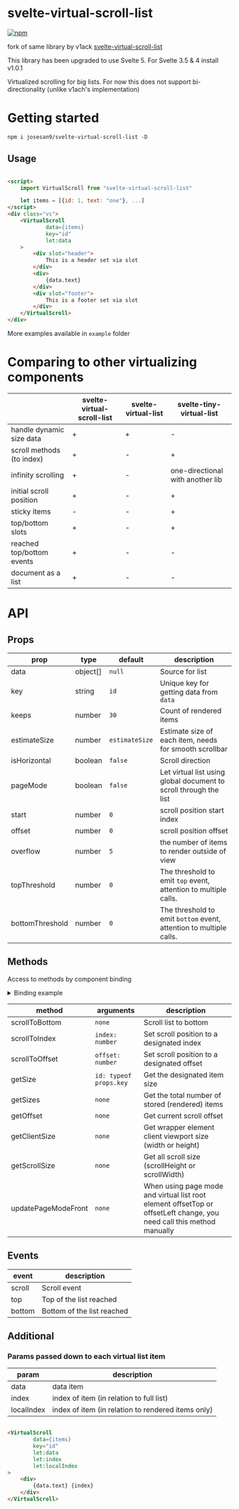 # svelte-virtual-scroll-list

[![npm](https://img.shields.io/npm/v/@josesan9/svelte-virtual-scroll-list?style=for-the-badge)](https://npmjs.com/package/@josesan9/svelte-virtual-scroll-list/)

fork of same library by v1ack [svelte-virtual-scroll-list](https://github.com/v1ack/svelte-virtual-scroll-list)

This library has been upgraded to use Svelte 5. For Svelte 3.5 & 4 install v1.0.1

Virtualized scrolling for big lists. For now this does not support bi-directionality (unlike v1ach's implementation)

# Getting started

`npm i josesan9/svelte-virtual-scroll-list -D`


## Usage

```html

<script>
    import VirtualScroll from "svelte-virtual-scroll-list"

    let items = [{id: 1, text: "one"}, ...]
</script>
<div class="vs">
    <VirtualScroll
            data={items}
            key="id"
            let:data
    >
        <div slot="header">
            This is a header set via slot
        </div>
        <div>
            {data.text}
        </div>
        <div slot="footer">
            This is a footer set via slot
        </div>
    </VirtualScroll>
</div>
```

More examples available in `example` folder

# Comparing to other virtualizing components

|                           | svelte-virtual-scroll-list | svelte-virtual-list | svelte-tiny-virtual-list         |
|---------------------------|----------------------------|---------------------|----------------------------------|
| handle dynamic size data  | +                          | +                   | -                                |
| scroll methods (to index) | +                          | -                   | +                                |
| infinity scrolling        | +                          | -                   | one-directional with another lib |
| initial scroll position   | +                          | -                   | +                                |
| sticky items              | -                          | -                   | +                                |
| top/bottom slots          | +                          | -                   | +                                |
| reached top/bottom events | +                          | -                   | -                                |
| document as a list        | +                          | -                   | -                                |

# API

## Props

| prop            | type     | default        | description                                                        |
|-----------------|----------|----------------|--------------------------------------------------------------------|
| data            | object[] | `null`         | Source for list                                                    |
| key             | string   | `id`           | Unique key for getting data from `data`                            |
| keeps           | number   | `30`           | Count of rendered items                                            |
| estimateSize    | number   | `estimateSize` | Estimate size of each item, needs for smooth scrollbar             |
| isHorizontal    | boolean  | `false`        | Scroll direction                                                   |
| pageMode        | boolean  | `false`        | Let virtual list using global document to scroll through the list  |
| start           | number   | `0`            | scroll position start index                                        |
| offset          | number   | `0`            | scroll position offset                                             |
| overflow        | number   | `5`            | the number of items to render outside of view                      |
| topThreshold    | number   | `0`            | The threshold to emit `top` event, attention to multiple calls.    |
| bottomThreshold | number   | `0`            | The threshold to emit `bottom` event, attention to multiple calls. |

## Methods

Access to methods by component binding
<details>
<summary>Binding example</summary>

```html

<script>
    let vs
</script>

<VirtualScroll bind:this={vs}></VirtualScroll>
<button on:click={vs.scrollToBottom}>To bottom</button>
```

</details>

| method              | arguments              | description                                                                                                           |
|---------------------|------------------------|-----------------------------------------------------------------------------------------------------------------------|
| scrollToBottom      | `none`                 | Scroll list to bottom                                                                                                 |
| scrollToIndex       | `index: number`        | Set scroll position to a designated index                                                                             |
| scrollToOffset      | `offset: number`       | Set scroll position to a designated offset                                                                            |
| getSize             | `id: typeof props.key` | Get the designated item size                                                                                          |
| getSizes            | `none`                 | Get the total number of stored (rendered) items                                                                       |
| getOffset           | `none`                 | Get current scroll offset                                                                                             |
| getClientSize       | `none`                 | Get wrapper element client viewport size (width or height)                                                            |
| getScrollSize       | `none`                 | Get all scroll size (scrollHeight or scrollWidth)                                                                     |
| updatePageModeFront | `none`                 | When using page mode and virtual list root element offsetTop or offsetLeft change, you need call this method manually |

## Events

| event  | description                |
|--------|----------------------------|
| scroll | Scroll event               |
| top    | Top of the list reached    |
| bottom | Bottom of the list reached |

## Additional

### Params passed down to each virtual list item

| param      | description                                          |
|------------|------------------------------------------------------|
| data       | data item                                            |
| index      | index of item (in relation to full list)             |
| localIndex | index of item (in relation to rendered items only)   |

```html

<VirtualScroll
        data={items}
        key="id"
        let:data
        let:index
        let:localIndex
>
    <div>
        {data.text} {index}
    </div>
</VirtualScroll>
```
